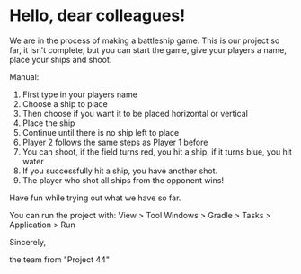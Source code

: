 # Hello, dear colleagues!
We are in the process of making a battleship game.
This is our project so far, it isn't complete, but you can start the game, give your players a name, place your ships and shoot.

Manual:

1. First type in your players name
2. Choose a ship to place
3. Then choose if you want it to be placed horizontal or vertical
4. Place the ship
5. Continue until there is no ship left to place
6. Player 2 follows the same steps as Player 1 before
7. You can shoot, if the field turns red, you hit a ship, if it turns blue, you hit water
8. If you successfully hit a ship, you have another shot.
9. The player who shot all ships from the opponent wins!

Have fun while trying out what we have so far.

You can run the project with: View > Tool Windows > Gradle > Tasks > Application > Run

Sincerely,

the team from
"Project 44"
